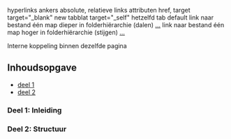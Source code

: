 hyperlinks
<a> ankers
absolute, relatieve links
attributen href, target
target="_blank" new tabblat
target="_self" hetzelfd tab default
link naar bestand één map dieper in folderhiërarchie (dalen)
<a href=”html/formulier.html”>…</a>
link naar bestand één map hoger in folderhiërarchie (stijgen)
<a href=”../index.html”>…</a>

Interne koppeling binnen dezelfde pagina
<h2>Inhoudsopgave</h2>
<ul>
<li><a href="#deel1">deel 1</a></li>
<li><a href="#deel2">deel 2</a></li>
</ul>
<article id="deel1">
<h3>Deel 1: Inleiding</h3>
</article>
<article id="deel2">
<h3>Deel 2: Structuur</h3>
</article>